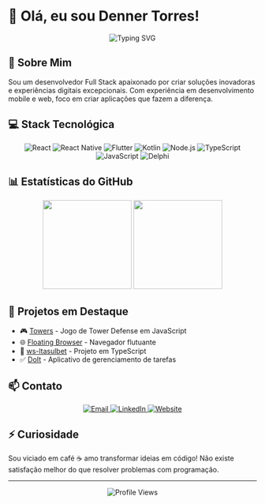 # 👋 Olá, eu sou Denner Torres!

<div align="center">
  <img src="https://readme-typing-svg.herokuapp.com?font=Fira+Code&pause=1000&color=2D9EF7&center=true&vCenter=true&width=435&lines=Desenvolvedor+Full+Stack;Especialista+Mobile;Apaixonado+por+tecnologia" alt="Typing SVG" />
</div>

## 🚀 Sobre Mim

Sou um desenvolvedor Full Stack apaixonado por criar soluções inovadoras e experiências digitais excepcionais. Com experiência em desenvolvimento mobile e web, foco em criar aplicações que fazem a diferença.

## 💻 Stack Tecnológica

<div align="center">
  <img src="https://img.shields.io/badge/React-20232A?style=for-the-badge&logo=react&logoColor=61DAFB" alt="React" />
  <img src="https://img.shields.io/badge/React_Native-20232A?style=for-the-badge&logo=react&logoColor=61DAFB" alt="React Native" />
  <img src="https://img.shields.io/badge/Flutter-02569B?style=for-the-badge&logo=flutter&logoColor=white" alt="Flutter" />
  <img src="https://img.shields.io/badge/Kotlin-0095D5?style=for-the-badge&logo=kotlin&logoColor=white" alt="Kotlin" />
  <img src="https://img.shields.io/badge/Node.js-43853D?style=for-the-badge&logo=node.js&logoColor=white" alt="Node.js" />
  <img src="https://img.shields.io/badge/TypeScript-007ACC?style=for-the-badge&logo=typescript&logoColor=white" alt="TypeScript" />
  <img src="https://img.shields.io/badge/JavaScript-F7DF1E?style=for-the-badge&logo=javascript&logoColor=black" alt="JavaScript" />
  <img src="https://img.shields.io/badge/Delphi-B22222?style=for-the-badge&logo=delphi&logoColor=white" alt="Delphi" />
</div>

## 📊 Estatísticas do GitHub

<div align="center">
  <img height="180em" src="https://github-readme-stats.vercel.app/api?username=dennerstorres&show_icons=true&theme=dracula&include_all_commits=true&count_private=true"/>
  <img height="180em" src="https://github-readme-stats.vercel.app/api/top-langs/?username=dennerstorres&layout=compact&langs_count=7&theme=dracula"/>
</div>

## 🌟 Projetos em Destaque

- 🎮 [Towers](https://github.com/dennerstorres/towers) - Jogo de Tower Defense em JavaScript
- 🌐 [Floating Browser](https://github.com/dennerstorres/floatingbrowser) - Navegador flutuante
- 📱 [ws-ltasulbet](https://github.com/dennerstorres/ws-ltasulbet) - Projeto em TypeScript
- ✅ [DoIt](https://github.com/dennerstorres/doIt) - Aplicativo de gerenciamento de tarefas

## 📫 Contato

<div align="center">
  <a href="mailto:dennerstorres@icloud.com">
    <img src="https://img.shields.io/badge/Email-D14836?style=for-the-badge&logo=gmail&logoColor=white" alt="Email" />
  </a>
  <a href="https://www.linkedin.com/in/denner-torres-a75676b5/">
    <img src="https://img.shields.io/badge/LinkedIn-0077B5?style=for-the-badge&logo=linkedin&logoColor=white" alt="LinkedIn" />
  </a>
  <a href="https://storsistemas.com.br">
    <img src="https://img.shields.io/badge/Website-2D9EF7?style=for-the-badge&logo=google-chrome&logoColor=white" alt="Website" />
  </a>
</div>

## ⚡ Curiosidade

Sou viciado em café ☕ amo transformar ideias em código!
Não existe satisfação melhor do que resolver problemas com programação.

---

<div align="center">
  <img src="https://komarev.com/ghpvc/?username=dennerstorres&color=blueviolet" alt="Profile Views" />
</div> 
